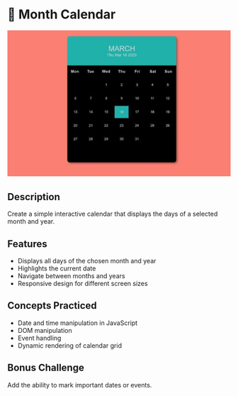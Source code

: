 # 📅 Month Calendar

![Month Calendar Preview](../../assets/calendar.png)

## Description
Create a simple interactive calendar that displays the days of a selected month and year.

## Features
- Displays all days of the chosen month and year
- Highlights the current date
- Navigate between months and years
- Responsive design for different screen sizes

## Concepts Practiced
- Date and time manipulation in JavaScript
- DOM manipulation
- Event handling
- Dynamic rendering of calendar grid

## Bonus Challenge
Add the ability to mark important dates or events.
